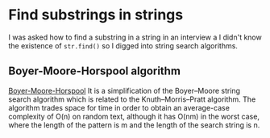 # Find substrings in strings

I was asked how to find a substring in a string in an interview a I didn't know
the existence of `str.find()` so I digged into string search algorithms.

## Boyer-Moore-Horspool algorithm

[Boyer-Moore-Horspool](https://en.wikipedia.org/wiki/Boyer-Moore-Horspool_algorithm)
It is a simplification of the Boyer–Moore string search algorithm which is related to the Knuth–Morris–Pratt algorithm. The algorithm trades space for time in order to obtain an average-case complexity of O(n) on random text, although it has O(nm) in the worst case, where the length of the pattern is m and the length of the search string is n.
